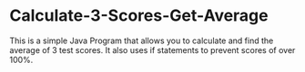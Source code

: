# Calculate-3-Scores-Get-Average
This is a simple Java Program that allows you to calculate and find the average of 3 test scores. It also uses if statements to prevent scores of over 100%.
